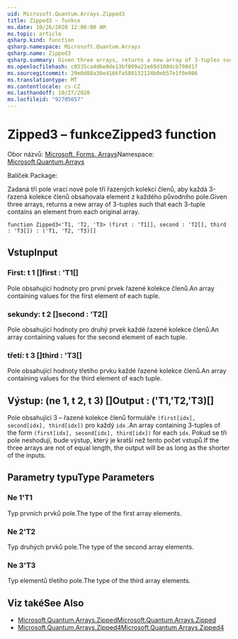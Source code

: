 ```yaml
---
uid: Microsoft.Quantum.Arrays.Zipped3
title: Zipped3 – funkce
ms.date: 10/26/2020 12:00:00 AM
ms.topic: article
qsharp.kind: function
qsharp.namespace: Microsoft.Quantum.Arrays
qsharp.name: Zipped3
qsharp.summary: Given three arrays, returns a new array of 3-tuples such that each 3-tuple contains an element from each original array.
ms.openlocfilehash: c0535ca4d6e0de13bf809a21e69d100dcb798d1f
ms.sourcegitcommit: 29e0d88a30e4166fa580132124b0eb57e1f0e986
ms.translationtype: MT
ms.contentlocale: cs-CZ
ms.lasthandoff: 10/27/2020
ms.locfileid: "92705657"
---
```

# <a name="zipped3-function"></a><span data-ttu-id="7fee0-102">Zipped3 – funkce</span><span class="sxs-lookup"><span data-stu-id="7fee0-102">Zipped3 function</span></span>

<span data-ttu-id="7fee0-103">Obor názvů: [Microsoft. Forms. Arrays](xref:Microsoft.Quantum.Arrays)</span><span class="sxs-lookup"><span data-stu-id="7fee0-103">Namespace: [Microsoft.Quantum.Arrays](xref:Microsoft.Quantum.Arrays)</span></span>

<span data-ttu-id="7fee0-104">Balíček [](https://nuget.org/packages/)</span><span class="sxs-lookup"><span data-stu-id="7fee0-104">Package: [](https://nuget.org/packages/)</span></span>


<span data-ttu-id="7fee0-105">Zadaná tři pole vrací nové pole tří řazených kolekcí členů, aby každá 3-řazená kolekce členů obsahovala element z každého původního pole.</span><span class="sxs-lookup"><span data-stu-id="7fee0-105">Given three arrays, returns a new array of 3-tuples such that each 3-tuple contains an element from each original array.</span></span>

```qsharp
function Zipped3<'T1, 'T2, 'T3> (first : 'T1[], second : 'T2[], third : 'T3[]) : ('T1, 'T2, 'T3)[]
```


## <a name="input"></a><span data-ttu-id="7fee0-106">Vstup</span><span class="sxs-lookup"><span data-stu-id="7fee0-106">Input</span></span>

### <a name="first--t1"></a><span data-ttu-id="7fee0-107">First: t 1 []</span><span class="sxs-lookup"><span data-stu-id="7fee0-107">first : 'T1[]</span></span>

<span data-ttu-id="7fee0-108">Pole obsahující hodnoty pro první prvek řazené kolekce členů.</span><span class="sxs-lookup"><span data-stu-id="7fee0-108">An array containing values for the first element of each tuple.</span></span>


### <a name="second--t2"></a><span data-ttu-id="7fee0-109">sekundy: t 2 []</span><span class="sxs-lookup"><span data-stu-id="7fee0-109">second : 'T2[]</span></span>

<span data-ttu-id="7fee0-110">Pole obsahující hodnoty pro druhý prvek každé řazené kolekce členů.</span><span class="sxs-lookup"><span data-stu-id="7fee0-110">An array containing values for the second element of each tuple.</span></span>


### <a name="third--t3"></a><span data-ttu-id="7fee0-111">třetí: t 3 []</span><span class="sxs-lookup"><span data-stu-id="7fee0-111">third : 'T3[]</span></span>

<span data-ttu-id="7fee0-112">Pole obsahující hodnoty třetího prvku každé řazené kolekce členů.</span><span class="sxs-lookup"><span data-stu-id="7fee0-112">An array containing values for the third element of each tuple.</span></span>



## <a name="output--t1t2t3"></a><span data-ttu-id="7fee0-113">Výstup: (ne 1, t 2, t 3) []</span><span class="sxs-lookup"><span data-stu-id="7fee0-113">Output : ('T1,'T2,'T3)[]</span></span>

<span data-ttu-id="7fee0-114">Pole obsahující 3 – řazené kolekce členů formuláře `(first[idx], second[idx], third[idx])` pro každý `idx` .</span><span class="sxs-lookup"><span data-stu-id="7fee0-114">An array containing 3-tuples of the form `(first[idx], second[idx], third[idx])` for each `idx`.</span></span> <span data-ttu-id="7fee0-115">Pokud se tři pole neshodují, bude výstup, který je kratší než tento počet vstupů.</span><span class="sxs-lookup"><span data-stu-id="7fee0-115">If the three arrays are not of equal length, the output will be as long as the shorter of the inputs.</span></span>

## <a name="type-parameters"></a><span data-ttu-id="7fee0-116">Parametry typu</span><span class="sxs-lookup"><span data-stu-id="7fee0-116">Type Parameters</span></span>

### <a name="t1"></a><span data-ttu-id="7fee0-117">Ne 1</span><span class="sxs-lookup"><span data-stu-id="7fee0-117">'T1</span></span>

<span data-ttu-id="7fee0-118">Typ prvních prvků pole.</span><span class="sxs-lookup"><span data-stu-id="7fee0-118">The type of the first array elements.</span></span>
### <a name="t2"></a><span data-ttu-id="7fee0-119">Ne 2</span><span class="sxs-lookup"><span data-stu-id="7fee0-119">'T2</span></span>

<span data-ttu-id="7fee0-120">Typ druhých prvků pole.</span><span class="sxs-lookup"><span data-stu-id="7fee0-120">The type of the second array elements.</span></span>
### <a name="t3"></a><span data-ttu-id="7fee0-121">Ne 3</span><span class="sxs-lookup"><span data-stu-id="7fee0-121">'T3</span></span>

<span data-ttu-id="7fee0-122">Typ elementů třetího pole.</span><span class="sxs-lookup"><span data-stu-id="7fee0-122">The type of the third array elements.</span></span>

## <a name="see-also"></a><span data-ttu-id="7fee0-123">Viz také</span><span class="sxs-lookup"><span data-stu-id="7fee0-123">See Also</span></span>

- [<span data-ttu-id="7fee0-124">Microsoft.Quantum.Arrays.Zipped</span><span class="sxs-lookup"><span data-stu-id="7fee0-124">Microsoft.Quantum.Arrays.Zipped</span></span>](xref:Microsoft.Quantum.Arrays.Zipped)
- [<span data-ttu-id="7fee0-125">Microsoft.Quantum.Arrays.Zipped4</span><span class="sxs-lookup"><span data-stu-id="7fee0-125">Microsoft.Quantum.Arrays.Zipped4</span></span>](xref:Microsoft.Quantum.Arrays.Zipped4)